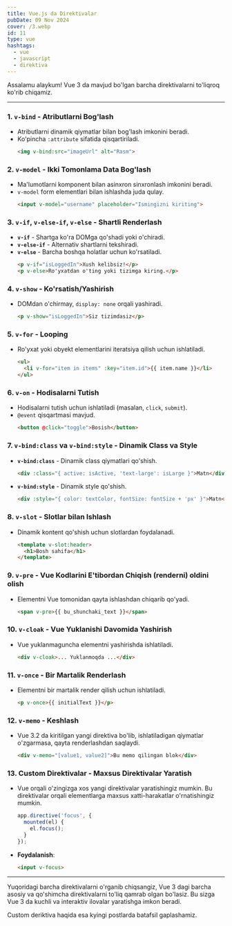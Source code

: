 ```yaml
---
title: Vue.js da Direktivalar
pubDate: 09 Nov 2024
cover: /3.webp
id: 11
type: vue
hashtags:
  - vue
  - javascript
  - direktiva
---
```

Assalamu alaykum! Vue 3 da mavjud bo'lgan barcha direktivalarni to'liqroq ko'rib chiqamiz.

---

### 1. **`v-bind`** - Atributlarni Bog'lash

   - Atributlarni dinamik qiymatlar bilan bog'lash imkonini beradi.
   - Ko'pincha `:attribute` sifatida qisqartiriladi.
     ```html
     <img v-bind:src="imageUrl" alt="Rasm">
     ```

### 2. **`v-model`** - Ikki Tomonlama Data Bog'lash

   - Ma'lumotlarni komponent bilan asinxron sinxronlash imkonini beradi.
   - `v-model` form elementlari bilan ishlashda juda qulay.
     ```html
     <input v-model="username" placeholder="Ismingizni kiriting">
     ```

### 3. **`v-if`, `v-else-if`, `v-else`** - Shartli Renderlash

   - **`v-if`** - Shartga ko'ra DOMga qo'shadi yoki o'chiradi.
   - **`v-else-if`** - Alternativ shartlarni tekshiradi.
   - **`v-else`** - Barcha boshqa holatlar uchun ko'rsatiladi.
     ```html
     <p v-if="isLoggedIn">Xush kelibsiz!</p>
     <p v-else>Ro'yxatdan o'ting yoki tizimga kiring.</p>
     ```

### 4. **`v-show`** - Ko'rsatish/Yashirish

   - DOMdan o'chirmay, `display: none` orqali yashiradi.
     ```html
     <p v-show="isLoggedIn">Siz tizimdasiz</p>
     ```

### 5. **`v-for`** - Looping

   - Ro'yxat yoki obyekt elementlarini iteratsiya qilish uchun ishlatiladi.
     ```html
     <ul>
       <li v-for="item in items" :key="item.id">{{ item.name }}</li>
     </ul>
     ```

### 6. **`v-on`** - Hodisalarni Tutish

   - Hodisalarni tutish uchun ishlatiladi (masalan, `click`, `submit`).
   - `@event` qisqartmasi mavjud.
     ```html
     <button @click="toggle">Bosish</button>
     ```

### 7. **`v-bind:class` va `v-bind:style`** - Dinamik Class va Style

   - **`v-bind:class`** - Dinamik class qiymatlari qo'shish.
     ```html
     <div :class="{ active: isActive, 'text-large': isLarge }">Matn</div>
     ```
   - **`v-bind:style`** - Dinamik style qo'shish.
     ```html
     <div :style="{ color: textColor, fontSize: fontSize + 'px' }">Matn</div>
     ```

### 8. **`v-slot`** - Slotlar bilan Ishlash

   - Dinamik kontent qo'shish uchun slotlardan foydalanadi.
     ```html
     <template v-slot:header>
       <h1>Bosh sahifa</h1>
     </template>
     ```

### 9. **`v-pre`** - Vue Kodlarini E'tibordan Chiqish (renderni) oldini olish

   - Elementni Vue tomonidan qayta ishlashdan chiqarib qo'yadi.
     ```html
     <span v-pre>{{ bu_shunchaki_text }}</span>
     ```

### 10. **`v-cloak`** - Vue Yuklanishi Davomida Yashirish

   - Vue yuklanmaguncha elementni yashirishda ishlatiladi.
     ```html
     <div v-cloak>... Yuklanmoqda ...</div>
     ```

### 11. **`v-once`** - Bir Martalik Renderlash

   - Elementni bir martalik render qilish uchun ishlatiladi.
     ```html
     <p v-once>{{ initialText }}</p>
     ```

### 12. **`v-memo`** - Keshlash

   - Vue 3.2 da kiritilgan yangi direktiva bo'lib, ishlatiladigan qiymatlar o'zgarmasa, qayta renderlashdan saqlaydi.
     ```html
     <div v-memo="[value1, value2]">Bu memo qilingan blok</div>
     ```

### 13. **Custom Direktivalar** - Maxsus Direktivalar Yaratish

   - Vue orqali o'zingizga xos yangi direktivalar yaratishingiz mumkin. Bu direktivalar orqali elementlarga maxsus xatti-harakatlar o'rnatishingiz mumkin.

     ```javascript
     app.directive('focus', {
       mounted(el) {
         el.focus();
       }
     });
     ```

   - **Foydalanish**:
     ```html
     <input v-focus>
     ```

---

Yuqoridagi barcha direktivalarni o'rganib chiqsangiz, Vue 3 dagi barcha asosiy va qo'shimcha direktivalarni to'liq qamrab olgan bo'lasiz. Bu sizga Vue 3 da kuchli va interaktiv ilovalar yaratishga imkon beradi.

Custom deriktiva haqida esa kyingi postlarda batafsil gaplashamiz.
